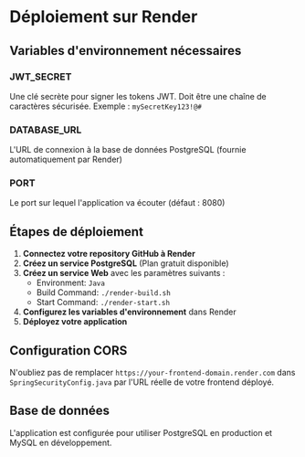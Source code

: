 # Déploiement sur Render

## Variables d'environnement nécessaires

### JWT_SECRET

Une clé secrète pour signer les tokens JWT. Doit être une chaîne de caractères sécurisée.
Exemple : `mySecretKey123!@#`

### DATABASE_URL

L'URL de connexion à la base de données PostgreSQL (fournie automatiquement par Render)

### PORT

Le port sur lequel l'application va écouter (défaut : 8080)

## Étapes de déploiement

1. **Connectez votre repository GitHub à Render**
2. **Créez un service PostgreSQL** (Plan gratuit disponible)
3. **Créez un service Web** avec les paramètres suivants :
   - Environment: `Java`
   - Build Command: `./render-build.sh`
   - Start Command: `./render-start.sh`
4. **Configurez les variables d'environnement** dans Render
5. **Déployez votre application**

## Configuration CORS

N'oubliez pas de remplacer `https://your-frontend-domain.render.com` dans `SpringSecurityConfig.java` par l'URL réelle de votre frontend déployé.

## Base de données

L'application est configurée pour utiliser PostgreSQL en production et MySQL en développement.
